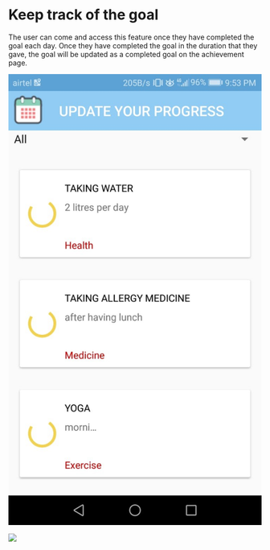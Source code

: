 # Keep track of the goal

The user can come and access this feature once they have completed the goal each day. Once they have completed the goal in the duration that they gave, the goal will be updated as a completed goal on the achievement page.

![There is a progress bar showing the user's progress of each goal.](../.gitbook/assets/update.jpg)

![](../.gitbook/assets/update\_tick.jpg)
